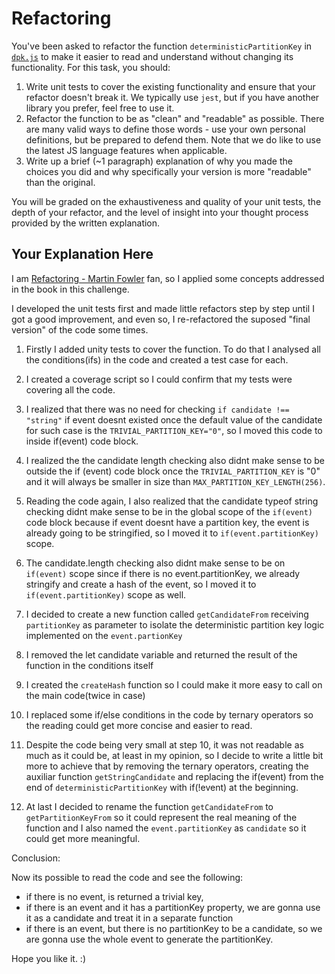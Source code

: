 # Refactoring

You've been asked to refactor the function `deterministicPartitionKey` in [`dpk.js`](dpk.js) to make it easier to read and understand without changing its functionality. For this task, you should:

1. Write unit tests to cover the existing functionality and ensure that your refactor doesn't break it. We typically use `jest`, but if you have another library you prefer, feel free to use it.
2. Refactor the function to be as "clean" and "readable" as possible. There are many valid ways to define those words - use your own personal definitions, but be prepared to defend them. Note that we do like to use the latest JS language features when applicable.
3. Write up a brief (~1 paragraph) explanation of why you made the choices you did and why specifically your version is more "readable" than the original.

You will be graded on the exhaustiveness and quality of your unit tests, the depth of your refactor, and the level of insight into your thought process provided by the written explanation.

## Your Explanation Here

I am [Refactoring - Martin Fowler](https://martinfowler.com/books/refactoring.html) fan, so I applied some concepts addressed in the book in this challenge.

I developed the unit tests first and made little refactors step by step until I got a good improvement, and even so, I re-refactored the suposed "final version" of the code some times.


1. Firstly I added unity tests to cover the function. To do that I analysed all the conditions(ifs) in the code and created a test case for each.

2. I created a coverage script so I could confirm that my tests were covering all the code.

3. I realized that there was no need for checking `if candidate !== "string"` if event doesnt existed once the default value of the candidate for such case is the `TRIVIAL_PARTITION_KEY="0"`, so I moved this code to inside if(event) code block.

4. I realized the the candidate length checking also didnt make sense to be outside the if (event) code block once the `TRIVIAL_PARTITION_KEY` is "0" and it will always be smaller in size than `MAX_PARTITION_KEY_LENGTH(256)`.

5. Reading the code again, I also realized that the candidate typeof string checking didnt make sense to be in the global scope of the `if(event)` code block because if event doesnt have a partition key, the event is already going to be stringified, so I moved it to `if(event.partitionKey)` scope.

6. The candidate.length checking also didnt make sense to be on `if(event)` scope since if there is no event.partitionKey, we already stringify and create a hash of the event, so I moved it to `if(event.partitionKey)` scope as well.

7. I decided to create a new function called `getCandidateFrom` receiving `partitionKey` as parameter to isolate the deterministic partition key logic implemented on the `event.partionKey`

8. I removed the let candidate variable and returned the result of the function in the conditions itself

9. I created the `createHash` function so I could make it more easy to call on the main code(twice in case)

10. I replaced some if/else conditions in the code by ternary operators so the reading could get more concise and easier to read.

11. Despite the code being very small at step 10, it was not readable as much as it could be, at least in my opinion, so I decide to write a little bit more to achieve that by removing the ternary operators, creating the auxiliar function `getStringCandidate` and replacing the if(event) from the end of `deterministicPartitionKey` with if(!event) at the beginning.

12. At last I decided to rename the function `getCandidateFrom` to 
`getPartitionKeyFrom` so it could represent the real meaning of the function and I also named the `event.partitionKey` as `candidate` so it could get more meaningful.

Conclusion: 

Now its possible to read the code and see the following:
- if there is no event, is returned a trivial key,
- if there is an event and it has a partitionKey property, we are gonna use it as a candidate and treat it in a separate function
- if there is an event, but there is no partitionKey to be a candidate, so we are gonna use the whole event to generate the partitionKey.

Hope you like it. :)
